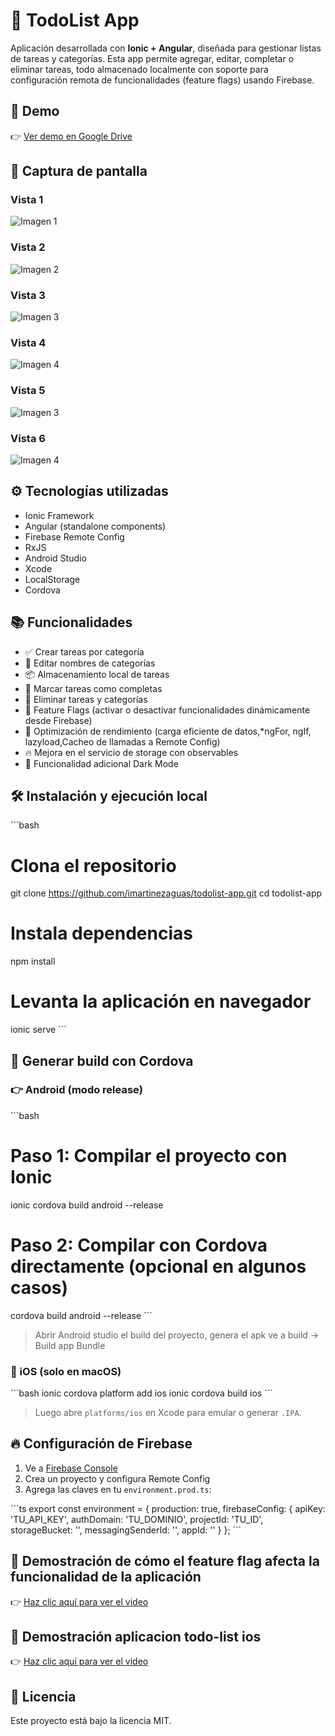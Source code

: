 # 📝 TodoList App

Aplicación desarrollada con **Ionic + Angular**, diseñada para gestionar listas de tareas y categorías. Esta app permite agregar, editar, completar o eliminar tareas, todo almacenado localmente con soporte para configuración remota de funcionalidades (feature flags) usando Firebase.

## 🚀 Demo

👉 [Ver demo en Google Drive](https://drive.google.com/drive/folders/1ZhyRhJ5yiiPPh5tr0_bv8OSriGDksIQp?usp=drive_link)

## 📸 Captura de pantalla

### Vista 1
![Imagen 1](src/assets/image/Imag1.png)

### Vista 2
![Imagen 2](src/assets/image/Imag2.png)

### Vista 3
![Imagen 3](src/assets/image/img3.png)

### Vista 4
![Imagen 4](src/assets/image/Img4.png)

### Vista 5
![Imagen 3](src/assets/image/blanco.png.png)

### Vista 6
![Imagen 4](src/assets/image/negro.png.png)



## ⚙️ Tecnologías utilizadas

- Ionic Framework
- Angular (standalone components)
- Firebase Remote Config
- RxJS
- Android Studio
- Xcode
- LocalStorage
- Cordova

## 📚 Funcionalidades

- ✅ Crear tareas por categoría
- 📝 Editar nombres de categorías
- 📦 Almacenamiento local de tareas
- 🔁 Marcar tareas como completas
- 🧹 Eliminar tareas y categorías
- 🔄 Feature Flags (activar o desactivar funcionalidades dinámicamente desde Firebase)
- 🚀 Optimización de rendimiento (carga eficiente de datos,*ngFor, ngIf, lazyload,Cacheo de llamadas a Remote Config)
- 🔥 Mejora en el servicio de storage con observables
- 📄 Funcionalidad adicional Dark Mode

## 🛠️ Instalación y ejecución local

\`\`\`bash
# Clona el repositorio
git clone https://github.com/imartinezaguas/todolist-app.git
cd todolist-app

# Instala dependencias
npm install

# Levanta la aplicación en navegador
ionic serve
\`\`\`

## 📲 Generar build con Cordova

### 👉 Android (modo release)

\`\`\`bash
# Paso 1: Compilar el proyecto con Ionic
ionic cordova build android --release

# Paso 2: Compilar con Cordova directamente (opcional en algunos casos)
cordova build android --release
\`\`\`

> Abrir Android studio el build del proyecto, genera el apk ve a build -> Build app Bundle 

### 🍎 iOS (solo en macOS)

\`\`\`bash
ionic cordova platform add ios
ionic cordova build ios
\`\`\`

> Luego abre `platforms/ios` en Xcode para emular o generar `.IPA`.

## 🔥 Configuración de Firebase

1. Ve a [Firebase Console](https://console.firebase.google.com/)
2. Crea un proyecto y configura Remote Config
3. Agrega las claves en tu `environment.prod.ts`:

\`\`\`ts
export const environment = {
  production: true,
  firebaseConfig: {
    apiKey: 'TU_API_KEY',
    authDomain: 'TU_DOMINIO',
    projectId: 'TU_ID',
    storageBucket: '',
    messagingSenderId: '',
    appId: ''
  }
};
\`\`\`

## 🎥 Demostración de cómo el feature flag afecta la funcionalidad de la aplicación

👉 [Haz clic aquí para ver el video](https://youtu.be/yfvSrDuhPsU)


## 🎥 Demostración aplicacion todo-list ios

👉 [Haz clic aquí para ver el video](https://youtu.be/gS2hxDKFv1I)


## 📄 Licencia

Este proyecto está bajo la licencia MIT.
